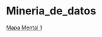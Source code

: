 # Mineria_de_datos

[Mapa Mental 1](https://github.com/FranciscoGSA1816358/Mineria_de_datos/blob/master/MapaMental_1_1816358.pdf.pdf)
